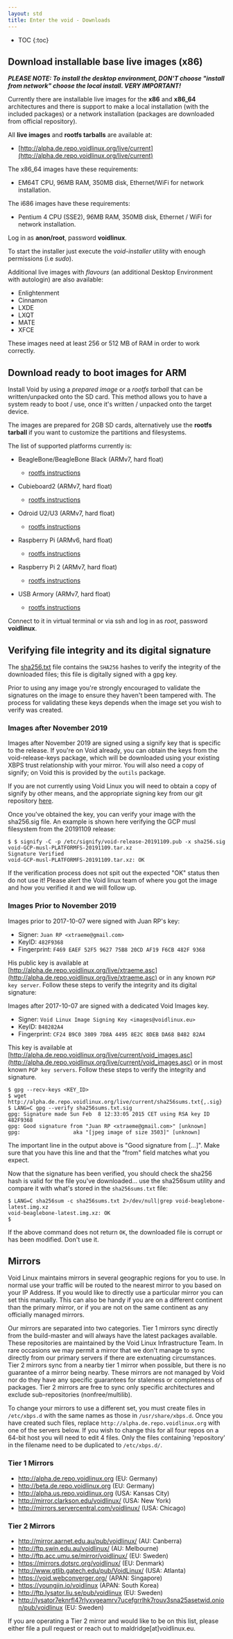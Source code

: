```yaml
---
layout: std
title: Enter the void - Downloads
---
```

* TOC
{:toc}

## Download installable base live images (x86)

***PLEASE NOTE: To install the desktop environment, DON'T choose "install from network" choose the local install. VERY IMPORTANT!***

Currently there are installable live images for the **x86** and **x86\_64** architectures
and there is support to make a local installation (with the included packages) or a network
installation (packages are downloaded from official repository).

All **live images** and **rootfs tarballs** are available at:

* [http://alpha.de.repo.voidlinux.org/live/current](http://alpha.de.repo.voidlinux.org/live/current)

The x86\_64 images have these requirements:

- EM64T CPU, 96MB RAM, 350MB disk, Ethernet/WiFi for network installation.

The i686 images have these requirements:

-  Pentium 4 CPU (SSE2), 96MB RAM, 350MB disk, Ethernet / WiFi for network installation.

Log in as **anon/root**, password **voidlinux**.

To start the installer just execute the *void-installer* utility with enough permissions (i.e *sudo*).

Additional live images with *flavours* (an additional Desktop Environment with autologin) are also
available:

- Enlightenment
- Cinnamon
- LXDE
- LXQT
- MATE
- XFCE

These images need at least 256 or 512 MB of RAM in order to work correctly.

## Download ready to boot images for ARM

Install Void by using a *prepared image* or a *rootfs tarball* that can be written/unpacked onto the SD card.
This method allows you to have a system ready to boot / use, once it's written / unpacked onto the target device.

The images are prepared for 2GB SD cards, alternatively use the **rootfs tarball** if you want
to customize the partitions and filesystems.

The list of supported platforms currently is:

- BeagleBone/BeagleBone Black (ARMv7, hard float)
   - [rootfs instructions](https://wiki.voidlinux.org/Beaglebone)

- Cubieboard2 (ARMv7, hard float)
   - [rootfs instructions](https://wiki.voidlinux.org/Cubieboard2_SD-Card)

- Odroid U2/U3 (ARMv7, hard float)
   - [rootfs instructions](https://wiki.voidlinux.org/Odroid_U2)

- Raspberry Pi (ARMv6, hard float)
   - [rootfs instructions](https://wiki.voidlinux.org/Raspberry_Pi)

- Raspberry Pi 2 (ARMv7, hard float)
   - [rootfs instructions](https://wiki.voidlinux.org/Raspberry_Pi)

- USB Armory (ARMv7, hard float)
   - [rootfs instructions](https://wiki.voidlinux.org/USB_Armory)

Connect to it in virtual terminal or via ssh and log in as *root*, password **voidlinux**.

## Verifying file integrity and its digital signature

The
[sha256.txt](http://alpha.de.repo.voidlinux.org/live/current/sha256.txt)
file contains the `SHA256` hashes to verify the integrity of the
downloaded files; this file is digitally signed with a gpg key.

Prior to using any image you're strongly encouraged to validate the
signatures on the image to ensure they haven't been tampered with.
The process for validating these keys depends when the image set you
wish to verify was created.

### Images after November 2019

Images after November 2019 are signed using a signify key that is
specific to the release.  If you're on Void already, you can obtain
the keys from the void-release-keys package, which will be downloaded
using your existing XBPS trust relationship with your mirror.  You
will also need a copy of signify; on Void this is provided by the
`outils` package.

If you are not currently using Void Linux you will need to obtain a
copy of signify by other means, and the appropriate signing key from
our git repository
[here](https://github.com/void-linux/void-packages/tree/master/srcpkgs/void-release-keys/files/).

Once you've obtained the key, you can verify your image with the
sha256.sig file.  An example is shown here verifying the GCP musl
filesystem from the 20191109 release:

```
$ $ signify -C -p /etc/signify/void-release-20191109.pub -x sha256.sig void-GCP-musl-PLATFORMFS-20191109.tar.xz
Signature Verified
void-GCP-musl-PLATFORMFS-20191109.tar.xz: OK
```

If the verification process does not spit out the expected "OK" status
then do not use it!  Please alert the Void linux team of where you got
the image and how you verified it and we will follow up.

### Images Prior to November 2019

Images prior to 2017-10-07 were signed with Juan RP's key:

- Signer: `Juan RP <xtraeme@gmail.com>`
- KeyID: `482F9368`
- Fingerprint: `F469 EAEF 52F5 9627 75B8 20CD AF19 F6CB 482F 9368`

His public key is available at [http://alpha.de.repo.voidlinux.org/live/xtraeme.asc](http://alpha.de.repo.voidlinux.org/live/xtraeme.asc)
or in any known `PGP key server`. Follow these steps to verify the integrity and its digital signature:

Images after 2017-10-07 are signed with a dedicated Void Images key.

- Signer: `Void Linux Image Signing Key <images@voidlinux.eu>`
- KeyID: `B48282A4`
- Fingerprint: `CF24 B9C0 3809 7D8A 4495 8E2C 8DEB DA68 B482 82A4`

This key is available
at
[http://alpha.de.repo.voidlinux.org/live/current/void_images.asc](http://alpha.de.repo.voidlinux.org/live/current/void_images.asc) or
in most known `PGP key servers`.  Follow these steps to verify the
integrity and signature.

~~~
$ gpg --recv-keys <KEY_ID>
$ wget http://alpha.de.repo.voidlinux.org/live/current/sha256sums.txt{,.sig}
$ LANG=C gpg --verify sha256sums.txt.sig
gpg: Signature made Sun Feb  8 12:33:05 2015 CET using RSA key ID 482F9368
gpg: Good signature from "Juan RP <xtraeme@gmail.com>" [unknown]
gpg:                 aka "[jpeg image of size 3503]" [unknown]
~~~

The important line in the output above is "Good signature from [...]".
Make sure that you have this line and that the "from" field matches
what you expect.

Now that the signature has been verified, you should check the sha256 hash is valid for the file you've downloaded...
use the sha256sum utility and compare it with what's stored in the `sha256sums.txt` file:

~~~
$ LANG=C sha256sum -c sha256sums.txt 2>/dev/null|grep void-beaglebone-latest.img.xz
void-beaglebone-latest.img.xz: OK
$
~~~

If the above command does not return `OK`, the downloaded file is corrupt or has been modified. Don't use it.


## Mirrors

Void Linux maintains mirrors in several geographic regions for you to
use.  In normal use your traffic will be routed to the nearest mirror
to you based on your IP Address.  If you would like to directly use a
particular mirror you can set this manually.  This can also be handy
if you are on a different continent than the primary mirror, or if you
are not on the same continent as any officially managed mirrors.

Our mirrors are separated into two categories.  Tier 1 mirrors sync
directly from the build-master and will always have the latest packages
available.  These repositories are maintained by the Void Linux
Infrastructure Team.  In rare occasions we may permit a mirror that we
don't manage to sync directly from our primary servers if there are
extenuating circumstances.  Tier 2 mirrors sync from a nearby tier 1
mirror when possible, but there is no guarantee of a mirror being
nearby.  These mirrors are not managed by Void nor do they have any
specific guarantees for staleness or completeness of packages.  Tier 2
mirrors are free to sync only specific architectures and exclude
sub-repositories (nonfree/multilib).

To change your mirrors to use a different set, you must create files
in `/etc/xbps.d` with the same names as those in `/usr/share/xbps.d`.
Once you have created such files, replace
`http://alpha.de.repo.voidlinux.org` with one of the servers below.
If you wish to change this for all four repos on a 64-bit host you
will need to edit 4 files.  Only the files containing 'repository' in
the filename need to be duplicated to `/etc/xbps.d/`.

### Tier 1 Mirrors

  * http://alpha.de.repo.voidlinux.org (EU: Germany)
  * http://beta.de.repo.voidlinux.org (EU: Germany)
  * http://alpha.us.repo.voidlinux.org (USA: Kansas City)
  * http://mirror.clarkson.edu/voidlinux/ (USA: New York)
  * http://mirrors.servercentral.com/voidlinux/ (USA: Chicago)

### Tier 2 Mirrors

  * http://mirror.aarnet.edu.au/pub/voidlinux/ (AU: Canberra)
  * http://ftp.swin.edu.au/voidlinux/ (AU: Melbourne)
  * http://ftp.acc.umu.se/mirror/voidlinux/ (EU: Sweden)
  * https://mirrors.dotsrc.org/voidlinux/ (EU: Denmark)
  * http://www.gtlib.gatech.edu/pub/VoidLinux/ (USA: Atlanta)
  * https://void.webconverger.org/ (APAN: Singapore)
  * https://youngjin.io/voidlinux (APAN: South Korea)
  * http://ftp.lysator.liu.se/pub/voidlinux (EU: Sweden)
  * http://lysator7eknrfl47rlyxvgeamrv7ucefgrrlhk7rouv3sna25asetwid.onion/pub/voidlinux (EU: Sweden)

If you are operating a Tier 2 mirror and would like to be on this
list, please either file a pull request or reach out to
maldridge[at]voidlinux.eu.
